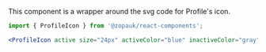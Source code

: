 This component is a wrapper around the svg code for Profile's icon.

```jsx
import { ProfileIcon } from '@zopauk/react-components';

<ProfileIcon active size="24px" activeColor="blue" inactiveColor="gray" />;
```

